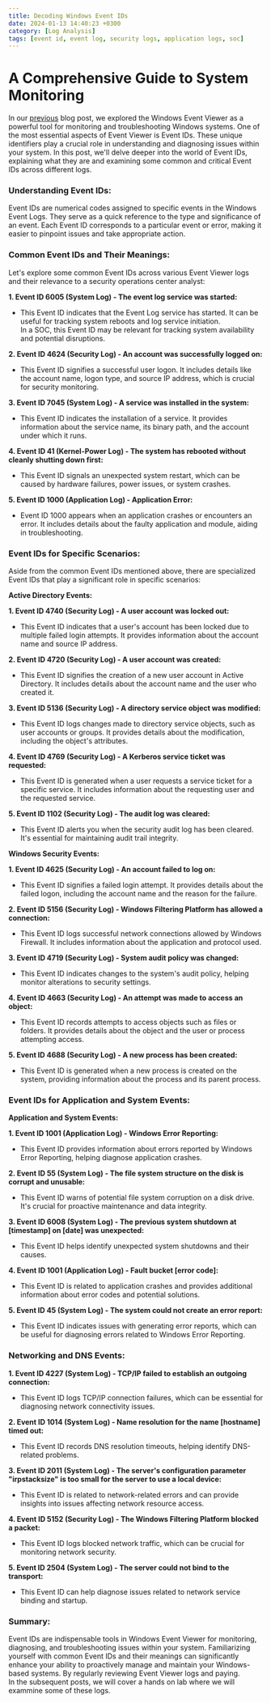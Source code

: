 ```yaml
---
title: Decoding Windows Event IDs
date: 2024-01-13 14:40:23 +0300
category: [Log Analysis]
tags: [event id, event log, security logs, application logs, soc]
---
```



# A Comprehensive Guide to System Monitoring

In our [previous](https://ah11r.github.io/posts/weventviewer/) blog post, we explored the Windows Event Viewer as a powerful tool for monitoring and troubleshooting Windows systems. One of the most essential aspects of Event Viewer is Event IDs. These unique identifiers play a crucial role in understanding and diagnosing issues within your system. In this post, we'll delve deeper into the world of Event IDs, explaining what they are and examining some common and critical Event IDs across different logs.

### Understanding Event IDs:

Event IDs are numerical codes assigned to specific events in the Windows Event Logs. They serve as a quick reference to the type and significance of an event. Each Event ID corresponds to a particular event or error, making it easier to pinpoint issues and take appropriate action.

### Common Event IDs and Their Meanings:

Let's explore some common Event IDs across various Event Viewer logs and their relevance to a security operations center analyst:

**1. Event ID 6005 (System Log) - The event log service was started:**
   - This Event ID indicates that the Event Log service has started. It can be useful for tracking system reboots and log service initiation.  
   In a SOC, this Event ID may be relevant for tracking system availability and potential disruptions.

**2. Event ID 4624 (Security Log) - An account was successfully logged on:**
   - This Event ID signifies a successful user logon. It includes details like the account name, logon type, and source IP address, which is crucial for security monitoring.

**3. Event ID 7045 (System Log) - A service was installed in the system:**
   - This Event ID indicates the installation of a service. It provides information about the service name, its binary path, and the account under which it runs.

**4. Event ID 41 (Kernel-Power Log) - The system has rebooted without cleanly shutting down first:**
   - This Event ID signals an unexpected system restart, which can be caused by hardware failures, power issues, or system crashes.

**5. Event ID 1000 (Application Log) - Application Error:**
   - Event ID 1000 appears when an application crashes or encounters an error. It includes details about the faulty application and module, aiding in troubleshooting.

### Event IDs for Specific Scenarios:

Aside from the common Event IDs mentioned above, there are specialized Event IDs that play a significant role in specific scenarios:

**Active Directory Events:**

**1. Event ID 4740 (Security Log) - A user account was locked out:**
   - This Event ID indicates that a user's account has been locked due to multiple failed login attempts. It provides information about the account name and source IP address.

**2. Event ID 4720 (Security Log) - A user account was created:**
   - This Event ID signifies the creation of a new user account in Active Directory. It includes details about the account name and the user who created it.

**3. Event ID 5136 (Security Log) - A directory service object was modified:**
   - This Event ID logs changes made to directory service objects, such as user accounts or groups. It provides details about the modification, including the object's attributes.

**4. Event ID 4769 (Security Log) - A Kerberos service ticket was requested:**
   - This Event ID is generated when a user requests a service ticket for a specific service. It includes information about the requesting user and the requested service.

**5. Event ID 1102 (Security Log) - The audit log was cleared:**
   - This Event ID alerts you when the security audit log has been cleared. It's essential for maintaining audit trail integrity.

**Windows Security Events:**

**1. Event ID 4625 (Security Log) - An account failed to log on:**
   - This Event ID signifies a failed login attempt. It provides details about the failed logon, including the account name and the reason for the failure.

**2. Event ID 5156 (Security Log) - Windows Filtering Platform has allowed a connection:**
   - This Event ID logs successful network connections allowed by Windows Firewall. It includes information about the application and protocol used.

**3. Event ID 4719 (Security Log) - System audit policy was changed:**
   - This Event ID indicates changes to the system's audit policy, helping monitor alterations to security settings.

**4. Event ID 4663 (Security Log) - An attempt was made to access an object:**
   - This Event ID records attempts to access objects such as files or folders. It provides details about the object and the user or process attempting access.

**5. Event ID 4688 (Security Log) - A new process has been created:**
   - This Event ID is generated when a new process is created on the system, providing information about the process and its parent process.

### Event IDs for Application and System Events:

**Application and System Events:**

**1. Event ID 1001 (Application Log) - Windows Error Reporting:**
   - This Event ID provides information about errors reported by Windows Error Reporting, helping diagnose application crashes.

**2. Event ID 55 (System Log) - The file system structure on the disk is corrupt and unusable:**
   - This Event ID warns of potential file system corruption on a disk drive. It's crucial for proactive maintenance and data integrity.

**3. Event ID 6008 (System Log) - The previous system shutdown at [timestamp] on [date] was unexpected:**
   - This Event ID helps identify unexpected system shutdowns and their causes.

**4. Event ID 1001 (Application Log) - Fault bucket [error code]:**
   - This Event ID is related to application crashes and provides additional information about error codes and potential solutions.

**5. Event ID 45 (System Log) - The system could not create an error report:**
   - This Event ID indicates issues with generating error reports, which can be useful for diagnosing errors related to Windows Error Reporting.

### Networking and DNS Events:

**1. Event ID 4227 (System Log) - TCP/IP failed to establish an outgoing connection:**
   - This Event ID logs TCP/IP connection failures, which can be essential for diagnosing network connectivity issues.

**2. Event ID 1014 (System Log) - Name resolution for the name [hostname] timed out:**
   - This Event ID records DNS resolution timeouts, helping identify DNS-related problems.

**3. Event ID 2011 (System Log) - The server's configuration parameter "irpstacksize" is too small for the server to use a local device:**
   - This Event ID is related to network-related errors and can provide insights into issues affecting network resource access.

**4. Event ID 5152 (Security Log) - The Windows Filtering Platform blocked a packet:**
   - This Event ID logs blocked network traffic, which can be crucial for monitoring network security.

**5. Event ID 2504 (System Log) - The server could not bind to the transport:**
   - This Event ID can help diagnose issues related to network service binding and startup.

### Summary:

Event IDs are indispensable tools in Windows Event Viewer for monitoring, diagnosing, and troubleshooting issues within your system. Familiarizing yourself with common Event IDs and their meanings can significantly enhance your ability to proactively manage and maintain your Windows-based systems. By regularly reviewing Event Viewer logs and paying.  
In the subsequent posts, we will cover a hands on lab where we will exammine some of these logs.